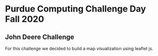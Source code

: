 # Purdue Computing Challenge Day Fall 2020
## John Deere Challenge

For this challenge we decided to build a map visualization using leaflet js. 